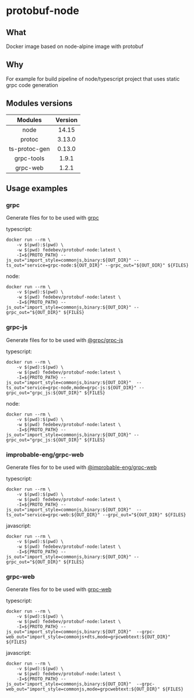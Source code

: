 # protobuf-node

## What

Docker image based on node-alpine image with protobuf

## Why

For example for build pipeline of node/typescript project that uses static grpc code generation

## Modules versions

| Modules | Version |
|:-:|:-:|
| node | 14.15 |
| protoc | 3.13.0 |
| ts-protoc-gen | 0.13.0 |
| grpc-tools | 1.9.1 |
| grpc-web | 1.2.1 |

## Usage examples

### grpc

Generate files for to be used with [grpc](https://www.npmjs.com/package/grpc)

typescript:

```shell script
docker run --rm \
    -v $(pwd):$(pwd) \
    -w $(pwd) fedebev/protobuf-node:latest \
    -I=${PROTO_PATH} --js_out="import_style=commonjs,binary:${OUT_DIR}" --ts_out="service=grpc-node:${OUT_DIR}" --grpc_out="${OUT_DIR}" ${FILES}
```

node:

```shell script
docker run --rm \
    -v $(pwd):$(pwd) \
    -w $(pwd) fedebev/protobuf-node:latest \
    -I=${PROTO_PATH} --js_out="import_style=commonjs,binary:${OUT_DIR}" --grpc_out="${OUT_DIR}" ${FILES}
```

### grpc-js

Generate files for to be used with [@grpc/grpc-js](https://www.npmjs.com/package/@grpc/grpc-js)

typescript:

```shell script
docker run --rm \
    -v $(pwd):$(pwd) \
    -w $(pwd) fedebev/protobuf-node:latest \
    -I=${PROTO_PATH} --js_out="import_style=commonjs,binary:${OUT_DIR}"  --ts_out="service=grpc-node,mode=grpc-js:${OUT_DIR}" --grpc_out="grpc_js:${OUT_DIR}" ${FILES}
```

node:

```shell script
docker run --rm \
    -v $(pwd):$(pwd) \
    -w $(pwd) fedebev/protobuf-node:latest \
    -I=${PROTO_PATH} --js_out="import_style=commonjs,binary:${OUT_DIR}" --grpc_out="grpc_js:${OUT_DIR}" ${FILES}
```

### improbable-eng/grpc-web

Generate files for to be used with [@improbable-eng/grpc-web](https://www.npmjs.com/package/@improbable-eng/grpc-web)

typescript:

```shell script
docker run --rm \
    -v $(pwd):$(pwd) \
    -w $(pwd) fedebev/protobuf-node:latest \
    -I=${PROTO_PATH} --js_out="import_style=commonjs,binary:${OUT_DIR}"  --ts_out="service=grpc-web:${OUT_DIR}" --grpc_out="${OUT_DIR}" ${FILES}
```

javascript:

```shell script
docker run --rm \
    -v $(pwd):$(pwd) \
    -w $(pwd) fedebev/protobuf-node:latest \
    -I=${PROTO_PATH} --js_out="import_style=commonjs,binary:${OUT_DIR}" --grpc_out="${OUT_DIR}" ${FILES}
```

### grpc-web

Generate files for to be used with [grpc-web](https://www.npmjs.com/package/grpc-web)

typescript:

```shell script
docker run --rm \
    -v $(pwd):$(pwd) \
    -w $(pwd) fedebev/protobuf-node:latest \
    -I=${PROTO_PATH} --js_out="import_style=commonjs,binary:${OUT_DIR}"  --grpc-web_out="import_style=commonjs+dts,mode=grpcwebtext:${OUT_DIR}" ${FILES}
```

javascript:

```shell script
docker run --rm \
    -v $(pwd):$(pwd) \
    -w $(pwd) fedebev/protobuf-node:latest \
    -I=${PROTO_PATH} --js_out="import_style=commonjs,binary:${OUT_DIR}"  --grpc-web_out="import_style=commonjs,mode=grpcwebtext:${OUT_DIR}" ${FILES}
```
